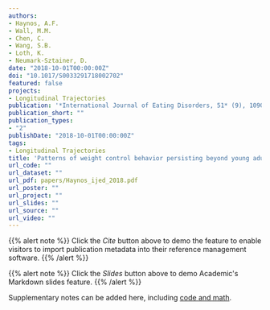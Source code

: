 ```yaml
---
authors:
- Haynos, A.F.
- Wall, M.M.
- Chen, C.
- Wang, S.B.
- Loth, K.
- Neumark-Sztainer, D. 
date: "2018-10-01T00:00:00Z"
doi: "10.1017/S0033291718002702"
featured: false
projects:
- Longitudinal Trajectories
publication: '*International Journal of Eating Disorders, 51* (9), 1090-1097'
publication_short: ""
publication_types:
- "2"
publishDate: "2018-10-01T00:00:00Z"
tags:
- Longitudinal Trajectories
title: 'Patterns of weight control behavior persisting beyond young adulthood: Results from a fifteen-year longitudinal study'
url_code: ""
url_dataset: ""
url_pdf: papers/Haynos_ijed_2018.pdf
url_poster: ""
url_project: ""
url_slides: ""
url_source: ""
url_video: ""
---
```



{{% alert note %}}
Click the *Cite* button above to demo the feature to enable visitors to import publication metadata into their reference management software.
{{% /alert %}}

{{% alert note %}}
Click the *Slides* button above to demo Academic's Markdown slides feature.
{{% /alert %}}

Supplementary notes can be added here, including [code and math](https://sourcethemes.com/academic/docs/writing-markdown-latex/).
